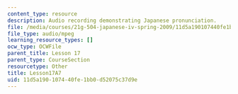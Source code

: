 ```yaml
---
content_type: resource
description: Audio recording demonstrating Japanese pronunciation.
file: /media/courses/21g-504-japanese-iv-spring-2009/11d5a190107440fe1bb0d52075c37d9e_Lesson17A7.mp3
file_type: audio/mpeg
learning_resource_types: []
ocw_type: OCWFile
parent_title: Lesson 17
parent_type: CourseSection
resourcetype: Other
title: Lesson17A7
uid: 11d5a190-1074-40fe-1bb0-d52075c37d9e
---
```

